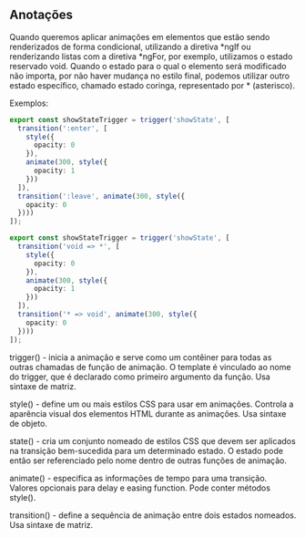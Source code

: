 ## Anotações

Quando queremos aplicar animações em elementos que estão sendo renderizados de forma condicional, utilizando a diretiva *ngIf ou renderizando listas com a diretiva *ngFor, por exemplo, utilizamos o estado reservado void. Quando o estado para o qual o elemento será modificado não importa, por não haver mudança no estilo final, podemos utilizar outro estado específico, chamado estado coringa, representado por \* (asterisco).

Exemplos:

```Typescript
export const showStateTrigger = trigger('showState', [
  transition(':enter', [
    style({
      opacity: 0
    }),
    animate(300, style({
      opacity: 1
    }))
  ]),
  transition(':leave', animate(300, style({
    opacity: 0
  })))
]);
```

```Typescript
export const showStateTrigger = trigger('showState', [
  transition('void => *', [
    style({
      opacity: 0
    }),
    animate(300, style({
      opacity: 1
    }))
  ]),
  transition('* => void', animate(300, style({
    opacity: 0
  })))
]);
```

trigger() - inicia a animação e serve como um contêiner para todas as outras chamadas de função de animação. O template é vinculado ao nome do trigger, que é declarado como primeiro argumento da função. Usa sintaxe de matriz.

style() - define um ou mais estilos CSS para usar em animações. Controla a aparência visual dos elementos HTML durante as animações. Usa sintaxe de objeto.

state() - cria um conjunto nomeado de estilos CSS que devem ser aplicados na transição bem-sucedida para um determinado estado. O estado pode então ser referenciado pelo nome dentro de outras funções de animação.

animate() - especifica as informações de tempo para uma transição. Valores opcionais para delay e easing function. Pode conter métodos style().

transition() - define a sequência de animação entre dois estados nomeados. Usa sintaxe de matriz.
